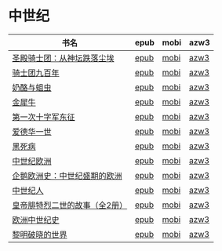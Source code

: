 # 中世纪

| 书名 | epub | mobi | azw3 |
| --- | --- | --- | --- |
| [圣殿骑士团：从神坛跌落尘埃](http://ct.dalanmei.com/f/31084289-570290628-0f5336) | [epub](http://ct.dalanmei.com/f/31084289-570290628-0f5336) | [mobi](http://ct.dalanmei.com/f/31084289-570171111-dda17f) | [azw3](http://ct.dalanmei.com/f/31084289-570359931-30e28e) |
| [骑士团九百年](http://ct.dalanmei.com/f/31084289-570316179-36dace) | [epub](http://ct.dalanmei.com/f/31084289-570316179-36dace) | [mobi](http://ct.dalanmei.com/f/31084289-570163913-3703be) | [azw3](http://ct.dalanmei.com/f/31084289-571380866-e3101f) |
| [奶酪与蛆虫](http://ct.dalanmei.com/f/31084289-570355123-de0719) | [epub](http://ct.dalanmei.com/f/31084289-570355123-de0719) | [mobi](http://ct.dalanmei.com/f/31084289-570141706-a98fa2) | [azw3](http://ct.dalanmei.com/f/31084289-571402962-3c375c) |
| [金犀牛](http://ct.dalanmei.com/f/31084289-572120063-a9fcd1) | [epub](http://ct.dalanmei.com/f/31084289-572120063-a9fcd1) | [mobi](http://ct.dalanmei.com/f/31084289-571651350-6c7269) | [azw3](http://ct.dalanmei.com/f/31084289-572180156-f3a372) |
| [第一次十字军东征](http://ct.dalanmei.com/f/31084289-571802311-58f566) | [epub](http://ct.dalanmei.com/f/31084289-571802311-58f566) | [mobi](http://ct.dalanmei.com/f/31084289-571532693-5655d4) | [azw3](http://ct.dalanmei.com/f/31084289-572195127-5a487d) |
| [爱德华一世](http://ct.dalanmei.com/f/31084289-571826728-8dfb93) | [epub](http://ct.dalanmei.com/f/31084289-571826728-8dfb93) | [mobi](http://ct.dalanmei.com/f/31084289-571549218-13f10a) | [azw3](http://ct.dalanmei.com/f/31084289-572199960-3e2ac8) |
| [黑死病](http://ct.dalanmei.com/f/31084289-571737540-7d190f) | [epub](http://ct.dalanmei.com/f/31084289-571737540-7d190f) | [mobi](http://ct.dalanmei.com/f/31084289-571603830-b87f98) | [azw3](http://ct.dalanmei.com/f/31084289-571916626-506758) |
| [中世纪欧洲](http://ct.dalanmei.com/f/31084289-571774781-8fab65) | [epub](http://ct.dalanmei.com/f/31084289-571774781-8fab65) | [mobi](http://ct.dalanmei.com/f/31084289-571497632-4857f0) | [azw3](http://ct.dalanmei.com/f/31084289-571919279-88f613) |
| [企鹅欧洲史：中世纪盛期的欧洲](http://ct.dalanmei.com/f/31084289-571775185-a352e9) | [epub](http://ct.dalanmei.com/f/31084289-571775185-a352e9) | [mobi](http://ct.dalanmei.com/f/31084289-571500593-b661ba) | [azw3](http://ct.dalanmei.com/f/31084289-571920087-5f0079) |
| [中世纪人](http://ct.dalanmei.com/f/31084289-571807224-e10be9) | [epub](http://ct.dalanmei.com/f/31084289-571807224-e10be9) | [mobi](http://ct.dalanmei.com/f/31084289-571539321-46d9ef) | [azw3](http://ct.dalanmei.com/f/31084289-571992220-9aac1b) |
| [皇帝腓特烈二世的故事（全2册）](http://ct.dalanmei.com/f/31084289-571837542-af89c4) | [epub](http://ct.dalanmei.com/f/31084289-571837542-af89c4) | [mobi](http://ct.dalanmei.com/f/31084289-571549831-4145ca) | [azw3](http://ct.dalanmei.com/f/31084289-572065881-a93758) |
| [欧洲中世纪史](http://ct.dalanmei.com/f/31084289-571737064-7eb6b9) | [epub](http://ct.dalanmei.com/f/31084289-571737064-7eb6b9) | [mobi](http://ct.dalanmei.com/f/31084289-571581447-8b6d04) | [azw3](http://ct.dalanmei.com/f/31084289-571862147-e1c97e) |
| [黎明破晓的世界](http://ct.dalanmei.com/f/31084289-571782273-3f1dae) | [epub](http://ct.dalanmei.com/f/31084289-571782273-3f1dae) | [mobi](http://ct.dalanmei.com/f/31084289-571423585-c3e756) | [azw3](http://ct.dalanmei.com/f/31084289-571883413-e7e1c6) |
